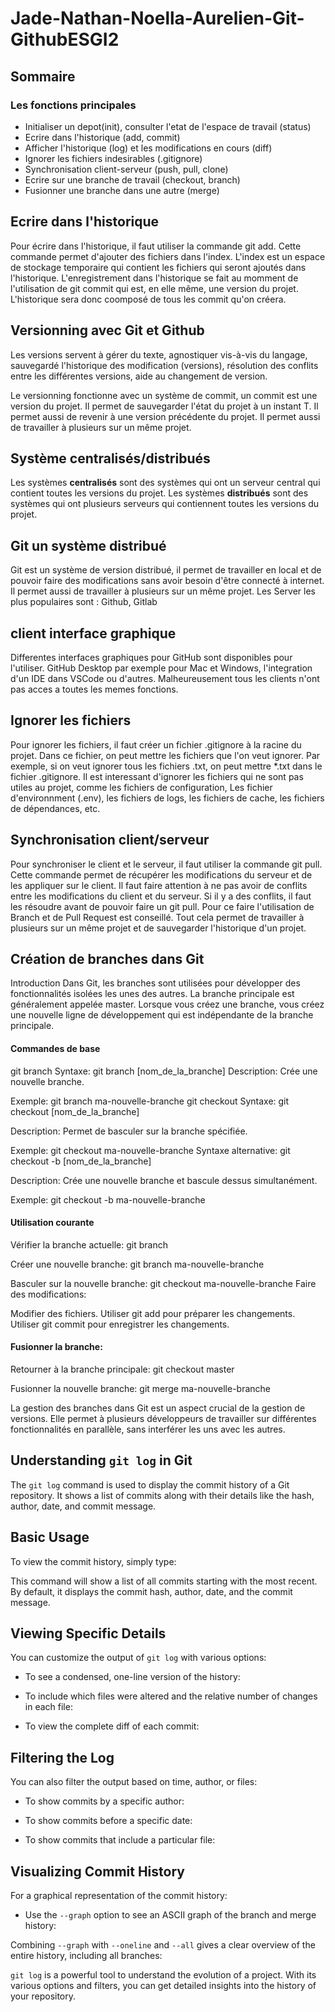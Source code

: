 # Jade-Nathan-Noella-Aurelien-Git-GithubESGI2

## Sommaire
### Les fonctions principales
- Initialiser un depot(init), consulter l'etat de l'espace de travail (status)
- Ecrire dans l'historique (add, commit)
- Afficher l'historique (log) et les modifications en cours (diff) 
- Ignorer les fichiers indesirables (.gitignore)
- Synchronisation client-serveur (push, pull, clone)
- Ecrire sur une branche de travail (checkout, branch)
- Fusionner une branche dans une autre (merge)

## Ecrire dans l'historique

Pour écrire dans l'historique, il faut utiliser la commande git add. Cette commande permet d'ajouter des fichiers dans l'index. L'index est un espace de stockage temporaire qui contient les fichiers qui seront ajoutés dans l'historique.
L'enregistrement dans l'historique se fait au momment de l'utilisation de git commit qui est, en elle même, une version du projet. L'historique sera donc coomposé de tous les commit qu'on créera.


## Versionning avec Git et Github

Les versions servent à gérer du texte, agnostiquer vis-à-vis du langage, sauvegardé l'historique des modification (versions), résolution des conflits entre les différentes versions, aide au changement de version.

Le versionning fonctionne avec un système de commit, un commit est une version du projet. Il permet de sauvegarder l'état du projet à un instant T. Il permet aussi de revenir à une version précédente du projet. Il permet aussi de travailler à plusieurs sur un même projet.

## Système centralisés/distribués

Les systèmes **centralisés** sont des systèmes qui ont un serveur central qui contient toutes les versions du projet. Les systèmes **distribués** sont des systèmes qui ont plusieurs serveurs qui contiennent toutes les versions du projet. 

## Git un système distribué

Git est un système de version distribué, il permet de travailler en local et de pouvoir faire des modifications sans avoir besoin d'être connecté à internet. Il permet aussi de travailler à plusieurs sur un même projet.
Les Server les plus populaires sont : Github, Gitlab


## client interface graphique
Differentes interfaces graphiques pour GitHub sont disponibles pour l'utiliser. GitHub Desktop par exemple pour Mac et Windows, l'integration d'un IDE dans VSCode ou d'autres. Malheureusement tous les clients n'ont pas acces a toutes les memes fonctions. 


## Ignorer les fichiers

Pour ignorer les fichiers, il faut créer un fichier .gitignore à la racine du projet. Dans ce fichier, on peut mettre les fichiers que l'on veut ignorer. Par exemple, si on veut ignorer tous les fichiers .txt, on peut mettre *.txt dans le fichier .gitignore. Il est interessant d'ignorer les fichiers qui ne sont pas utiles au projet, comme les fichiers de configuration, Les fichier d'environnment (.env), les fichiers de logs, les fichiers de cache, les fichiers de dépendances, etc.

## Synchronisation client/serveur

Pour synchroniser le client et le serveur, il faut utiliser la commande git pull. Cette commande permet de récupérer les modifications du serveur et de les appliquer sur le client. Il faut faire attention à ne pas avoir de conflits entre les modifications du client et du serveur. Si il y a des conflits, il faut les résoudre avant de pouvoir faire un git pull. Pour ce faire l'utilisation de Branch et de Pull Request est conseillé. Tout cela permet de travailler à plusieurs sur un même projet et de sauvegarder l'historique d'un projet.

## Création de branches dans Git

Introduction
Dans Git, les branches sont utilisées pour développer des fonctionnalités isolées les unes des autres. La branche principale est généralement appelée master. Lorsque vous créez une branche, vous créez une nouvelle ligne de développement qui est indépendante de la branche principale.

#### Commandes de base
git branch
Syntaxe: git branch [nom_de_la_branche]
Description: Crée une nouvelle branche.

Exemple:
git branch ma-nouvelle-branche
git checkout
Syntaxe: git checkout [nom_de_la_branche]

Description: Permet de basculer sur la branche spécifiée.

Exemple:
git checkout ma-nouvelle-branche
Syntaxe alternative: git checkout -b [nom_de_la_branche]

Description: Crée une nouvelle branche et bascule dessus simultanément.

Exemple:
git checkout -b ma-nouvelle-branche


#### Utilisation courante

Vérifier la branche actuelle:
git branch

Créer une nouvelle branche:
git branch ma-nouvelle-branche

Basculer sur la nouvelle branche:
git checkout ma-nouvelle-branche
Faire des modifications:

Modifier des fichiers.
Utiliser git add pour préparer les changements.
Utiliser git commit pour enregistrer les changements.


####  Fusionner la branche:

Retourner à la branche principale:
git checkout master

Fusionner la nouvelle branche:
git merge ma-nouvelle-branche

La gestion des branches dans Git est un aspect crucial de la gestion de versions. Elle permet à plusieurs développeurs de travailler sur différentes fonctionnalités en parallèle, sans interférer les uns avec les autres.


## Understanding `git log` in Git

The `git log` command is used to display the commit history of a Git repository. It shows a list of commits along with their details like the hash, author, date, and commit message.

## Basic Usage

To view the commit history, simply type:

This command will show a list of all commits starting with the most recent. By default, it displays the commit hash, author, date, and the commit message.

## Viewing Specific Details

You can customize the output of `git log` with various options:

- To see a condensed, one-line version of the history:

- To include which files were altered and the relative number of changes in each file:

- To view the complete diff of each commit:

## Filtering the Log

You can also filter the output based on time, author, or files:

- To show commits by a specific author:

- To show commits before a specific date:

- To show commits that include a particular file:

## Visualizing Commit History

For a graphical representation of the commit history:

- Use the `--graph` option to see an ASCII graph of the branch and merge history:

Combining `--graph` with `--oneline` and `--all` gives a clear overview of the entire history, including all branches:

`git log` is a powerful tool to understand the evolution of a project. With its various options and filters, you can get detailed insights into the history of your repository.

